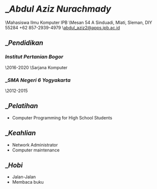 # \_*Abdul Aziz Nurachmady*

\Mahasiswa Ilmu Komputer IPB
\Mesan 54 A Sinduadi, Mlati, Sleman, DIY 55284
\+62 857-2939-4979
\abdul_aziz2@apps.ipb.ac.id

## \_*Pendidikan*
### *Institut Pertanian Bogor*
\2016-2020
\Sarjana Komputer

### \_*SMA Negeri 6 Yogyakarta*
\2012-2015

## \_*Pelatihan*
+ Computer Programming for High School Students

## \_*Keahlian*
+ Network Administrator
+ Computer maintenance

## \_*Hobi*
+ Jalan-Jalan
+ Membaca buku
